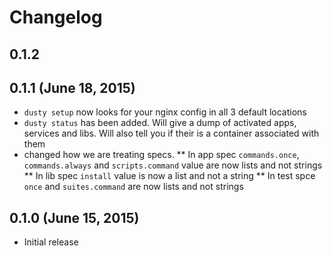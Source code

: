 # Changelog

## 0.1.2

## 0.1.1 (June 18, 2015)
  * `dusty setup` now looks for your nginx config in all 3 default locations
  * `dusty status` has been added.  Will give a dump of activated apps, services and libs.  Will also tell you if their is a container associated with them
  * changed how we are treating specs.
  ** In app spec `commands.once`, `commands.always` and `scripts.command` value are now lists and not strings
  ** In lib spec `install` value is now a list and not a string
  ** In test spce `once` and `suites.command` are now lists and not strings

## 0.1.0 (June 15, 2015)
  * Initial release
